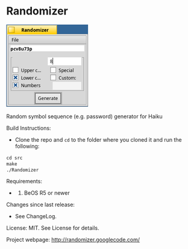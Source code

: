 Randomizer
==========

![screenshot](screenshot.png)

Random symbol sequence (e.g. password) generator for Haiku

Build Instructions:
  * Clone the repo and `cd` to the folder where you cloned it and run the following:
  ```
  cd src
  make
  ./Randomizer
  ```

Requirements:
* 1. BeOS R5 or newer

Changes since last release:
* See ChangeLog.

License: MIT. See License for details.

Project webpage: http://randomizer.googlecode.com/
